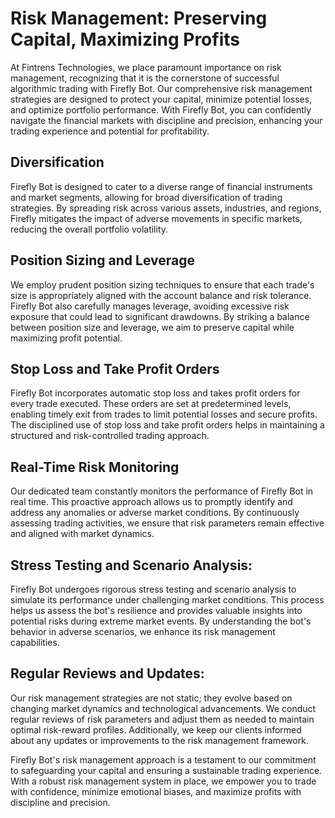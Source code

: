 # Risk Management: Preserving Capital, Maximizing Profits
At Fintrens Technologies, we place paramount importance on risk management,
recognizing that it is the cornerstone of successful algorithmic trading with Firefly Bot. Our
comprehensive risk management strategies are designed to protect your capital,
minimize potential losses, and optimize portfolio performance. With Firefly Bot, you can
confidently navigate the financial markets with discipline and precision, enhancing your
trading experience and potential for profitability.

## Diversification
Firefly Bot is designed to cater to a diverse range of financial instruments and market
segments, allowing for broad diversification of trading strategies. By spreading risk across
various assets, industries, and regions, Firefly mitigates the impact of adverse movements
in specific markets, reducing the overall portfolio volatility.

## Position Sizing and Leverage
We employ prudent position sizing techniques to ensure that each trade's size is
appropriately aligned with the account balance and risk tolerance. Firefly Bot also
carefully manages leverage, avoiding excessive risk exposure that could lead to significant
drawdowns. By striking a balance between position size and leverage, we aim to preserve
capital while maximizing profit potential.

## Stop Loss and Take Profit Orders
Firefly Bot incorporates automatic stop loss and takes profit orders for every trade
executed. These orders are set at predetermined levels, enabling timely exit from trades
to limit potential losses and secure profits. The disciplined use of stop loss and take profit
orders helps in maintaining a structured and risk-controlled trading approach.

## Real-Time Risk Monitoring
Our dedicated team constantly monitors the performance of Firefly Bot in real time. This
proactive approach allows us to promptly identify and address any anomalies or adverse
market conditions. By continuously assessing trading activities, we ensure that risk
parameters remain effective and aligned with market dynamics.

## Stress Testing and Scenario Analysis:
Firefly Bot undergoes rigorous stress testing and scenario analysis to simulate its
performance under challenging market conditions. This process helps us assess the bot's resilience and provides valuable insights into potential risks during extreme market events. By understanding the bot's behavior in adverse scenarios, we enhance its risk management capabilities.

## Regular Reviews and Updates:
Our risk management strategies are not static; they evolve based on changing market
dynamics and technological advancements. We conduct regular reviews of risk
parameters and adjust them as needed to maintain optimal risk-reward profiles.
Additionally, we keep our clients informed about any updates or improvements to the risk management framework.

Firefly Bot's risk management approach is a testament to our commitment to
safeguarding your capital and ensuring a sustainable trading experience. With a robust risk management system in place, we empower you to trade with confidence, minimize emotional biases, and maximize profits with discipline and precision.